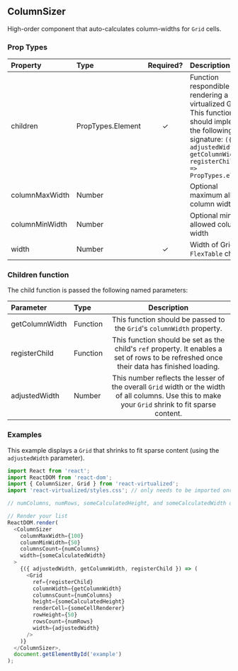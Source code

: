 ColumnSizer
---------------

High-order component that auto-calculates column-widths for `Grid` cells.

### Prop Types
| Property | Type | Required? | Description |
|:---|:---|:---:|:---|
| children | PropTypes.Element | ✓ | Function respondible for rendering a virtualized Grid. This function should implement the following signature: `({ adjustedWidth, getColumnWidth, registerChild }) => PropTypes.element` |
| columnMaxWidth | Number |  | Optional maximum allowed column width |
| columnMinWidth | Number |  | Optional minimum allowed column width |
| width | Number | ✓ | Width of Grid or `FlexTable` child |

### Children function

The child function is passed the following named parameters:

| Parameter | Type | Description |
|:---|:---|:---:|
| getColumnWidth | Function | This function should be passed to the `Grid`'s `columnWidth` property. |
| registerChild | Function | This function should be set as the child's `ref` property. It enables a set of rows to be refreshed once their data has finished loading. |
| adjustedWidth | Number | This number reflects the lesser of the overall `Grid` width or the width of all columns. Use this to make your `Grid` shrink to fit sparse content. |

### Examples

This example displays a `Grid` that shrinks to fit sparse content (using the `adjustedWidth` parameter).

```javascript
import React from 'react';
import ReactDOM from 'react-dom';
import { ColumnSizer, Grid } from 'react-virtualized';
import 'react-virtualized/styles.css'; // only needs to be imported once

// numColumns, numRows, someCalculatedHeight, and someCalculatedWidth determined here...

// Render your list
ReactDOM.render(
  <ColumnSizer
    columnMaxWidth={100}
    columnMinWidth={50}
    columnsCount={numColumns}
    width={someCalculatedWidth}
  >
    {({ adjustedWidth, getColumnWidth, registerChild }) => (
      <Grid
        ref={registerChild}
        columnWidth={getColumnWidth}
        columnsCount={numColumns}
        height={someCalculatedHeight}
        renderCell={someCellRenderer}
        rowHeight={50}
        rowsCount={numRows}
        width={adjustedWidth}
      />
    )}
  </ColumnSizer>,
  document.getElementById('example')
);
```

